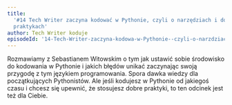 ```yaml
---
title:
  '#14 Tech Writer zaczyna kodować w Pythonie, czyli o narzędziach i dobrych
  praktykach'
author: Tech Writer koduje
episodeId: '14-Tech-Writer-zaczyna-kodowa-w-Pythonie--czyli-o-narzdziach-i-dobrych-praktykach-ebrd81/a-a1oq0t8'
---
```


Rozmawiamy z Sebastianem Witowskim o tym jak ustawić sobie środowisko do
kodowania w Pythonie i jakich błędów unikać zaczynając swoją przygodę z tym
językiem programowania. Spora dawka wiedzy dla początkujących Pythonistów. Ale
jeśli kodujesz w Pythonie od jakiegoś czasu i chcesz się upewnić, że stosujesz
dobre praktyki, to ten odcinek jest też dla Ciebie.

